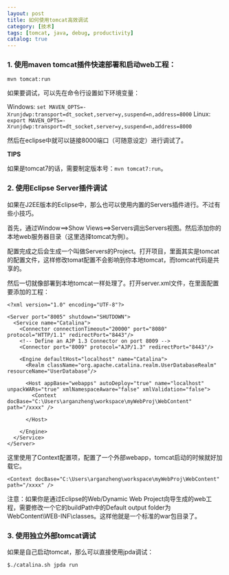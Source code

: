 ```yaml
---
layout: post
title: 如何使用tomcat高效调试
category: [技术]
tags: [tomcat, java, debug, productivity]
catalog: true
---
```



### 1. 使用maven tomcat插件快速部署和启动web工程：

    mvn tomcat:run

如果要调试，可以先在命令行设置如下环境变量：

Windows: `set MAVEN_OPTS=-Xrunjdwp:transport=dt_socket,server=y,suspend=n,address=8000`
Linux: `export MAVEN_OPTS=-Xrunjdwp:transport=dt_socket,server=y,suspend=n,address=8000`

然后在eclipse中就可以链接8000端口（可随意设定）进行调试了。

**TIPS**

如果是tomcat7的话，需要制定版本号：`mvn tomcat7:run`。


### 2. 使用Eclipse Server插件调试

如果在J2EE版本的Eclipse中，那么也可以使用内置的Servers插件进行。不过有些小技巧。

首先，通过Window==>Show Views==>Servers调出Servers视图。然后添加你的本地web服务器目录（这里选择tomcat为例）。

配置完成之后会生成一个叫做Servers的Project。打开项目，里面其实是tomcat的配置文件，这样修改tomat配置不会影响到你本地tomcat，而tomcat代码是共享的。

然后一切就像部署到本地tomcat一样处理了。打开server.xml文件，在里面配置要添加的工程：

    <?xml version="1.0" encoding="UTF-8"?>
    
    <Server port="8005" shutdown="SHUTDOWN">
      <Service name="Catalina">
        <Connector connectionTimeout="20000" port="8080" protocol="HTTP/1.1" redirectPort="8443"/>
        <!-- Define an AJP 1.3 Connector on port 8009 -->
        <Connector port="8009" protocol="AJP/1.3" redirectPort="8443"/>
        
        <Engine defaultHost="localhost" name="Catalina">
          <Realm className="org.apache.catalina.realm.UserDatabaseRealm" resourceName="UserDatabase"/>
          
          <Host appBase="webapps" autoDeploy="true" name="localhost" unpackWARs="true" xmlNamespaceAware="false" xmlValidation="false">
            <Context docBase="C:\Users\arganzheng\workspace\myWebProj\WebContent" path="/xxxx" />
            
          </Host>
          
        </Engine>
      </Service>
    </Server>
    
这里使用了Context配置项，配置了一个外部webapp，tomcat启动的时候就好加载它。

    <Context docBase="C:\Users\arganzheng\workspace\myWebProj\WebContent" path="/xxxx" />

注意：如果你是通过Eclipse的Web/Dynamic Web Project向导生成的web工程，需要修改一个它的buildPath中的Default output folder为WebContent\WEB-INF\classes。这样他就是一个标准的war包目录了。


### 3. 使用独立外部tomcat调试

如果是自己启动tomcat，那么可以直接使用jpda调试：

    $./catalina.sh jpda run
